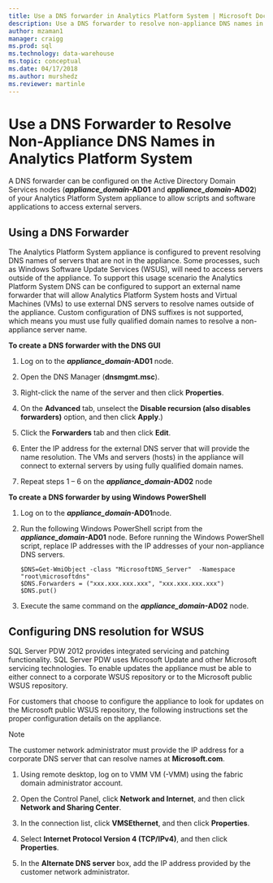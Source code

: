 ```yaml
---
title: Use a DNS forwarder in Analytics Platform System | Microsoft Docs"
description: Use a DNS forwarder to resolve non-appliance DNS names in Analytics Platform System.
author: mzaman1 
manager: craigg
ms.prod: sql
ms.technology: data-warehouse
ms.topic: conceptual
ms.date: 04/17/2018
ms.author: murshedz
ms.reviewer: martinle
---
```


# Use a DNS Forwarder to Resolve Non-Appliance DNS Names in Analytics Platform System
A DNS forwarder can be configured on the Active Directory Domain Services nodes (***appliance_domain*-AD01** and ***appliance_domain*-AD02**) of your Analytics Platform System appliance to allow scripts and software applications to access external servers.  
  
## <a name="ResolveDNS"></a>Using a DNS Forwarder  
The Analytics Platform System appliance is configured to prevent resolving DNS names of servers that are not in the appliance. Some processes, such as Windows Software Update Services (WSUS), will need to access servers outside of the appliance. To support this usage scenario the Analytics Platform System DNS can be configured to support an external name forwarder that will allow Analytics Platform System hosts and Virtual Machines (VMs) to use external DNS servers to resolve names outside of the appliance. Custom configuration of DNS suffixes is not supported, which means you must use fully qualified domain names to resolve a non-appliance server name.  
  
**To create a DNS forwarder with the DNS GUI**  
  
1.  Log on to the ***appliance_domain*-AD01** node.  
  
2.  Open the DNS Manager (**dnsmgmt.msc**).  
  
3.  Right-click the name of the server and then click **Properties**.  
  
4.  On the **Advanced** tab, unselect the **Disable recursion (also disables forwarders)** option, and then click **Apply**.)  
  
5.  Click the **Forwarders** tab and then click **Edit**.  
  
6.  Enter the IP address for the external DNS server that will provide the name resolution. The VMs and servers (hosts) in the appliance will connect to external servers by using fully qualified domain names.  
  
7.  Repeat steps 1 – 6 on the ***appliance_domain*-AD02** node  
  
**To create a DNS forwarder by using Windows PowerShell**  
  
1.  Log on to the ***appliance_domain*-AD01**node.  
  
2.  Run the following Windows PowerShell script from the ***appliance_domain*-AD01** node. Before running the Windows PowerShell script, replace IP addresses with the IP addresses of your non-appliance DNS servers.  
  
    ```  
    $DNS=Get-WmiObject -class "MicrosoftDNS_Server"  -Namespace "root\microsoftdns"  
    $DNS.Forwarders = ("xxx.xxx.xxx.xxx", "xxx.xxx.xxx.xxx")  
    $DNS.put()  
    ```  
  
3.  Execute the same command on the ***appliance_domain*-AD02** node.  
  
## Configuring DNS resolution for WSUS  
SQL Server PDW 2012 provides integrated servicing and patching functionality. SQL Server PDW uses Microsoft Update and other Microsoft servicing technologies. To enable updates the appliance must be able to either connect to a corporate WSUS repository or to the Microsoft public WSUS repository.  
  
For customers that choose to configure the appliance to look for updates on the Microsoft public WSUS repository, the following instructions set the proper configuration details on the appliance.  
  
> [!NOTE]  
> The customer network administrator must provide the IP address for a corporate DNS server that can resolve names at **Microsoft.com**.  
  
1.  Using remote desktop, log on to VMM VM (<fabric domain>-VMM) using the fabric domain administrator account.  
  
2.  Open the Control Panel, click **Network and Internet**, and then click **Network and Sharing Center**.  
  
3.  In the connection list, click **VMSEthernet**, and then click **Properties**.  
  
4.  Select **Internet Protocol Version 4 (TCP/IPv4)**, and then click **Properties**.  
  
5.  In the **Alternate DNS server** box, add the IP address provided by the customer network administrator.  
  
<!-- MISSING LINKS ## See Also  
[Common Metadata Query Examples &#40;SQL Server PDW&#41;](../sqlpdw/common-metadata-query-examples-sql-server-pdw.md)  -->  
  

